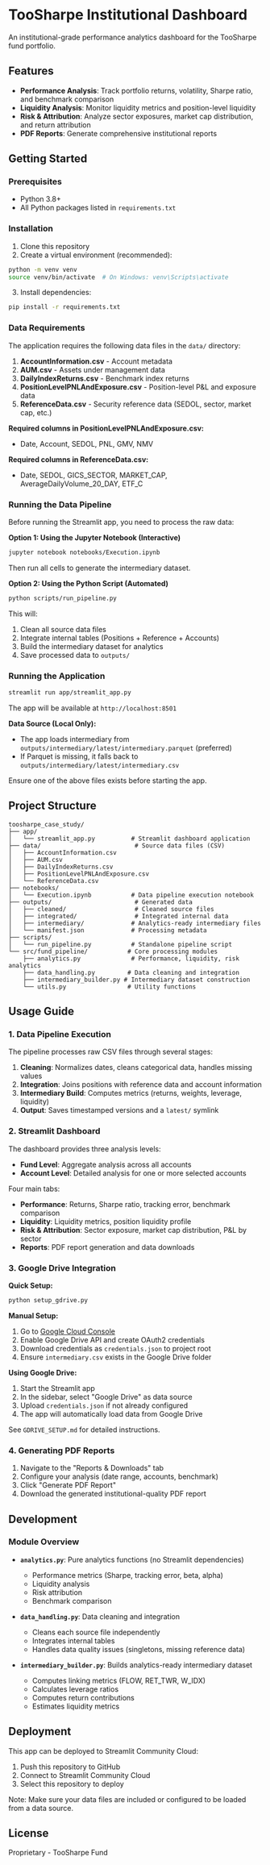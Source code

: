 # TooSharpe Institutional Dashboard

An institutional-grade performance analytics dashboard for the TooSharpe fund portfolio.

## Features

- **Performance Analysis**: Track portfolio returns, volatility, Sharpe ratio, and benchmark comparison
- **Liquidity Analysis**: Monitor liquidity metrics and position-level liquidity
- **Risk & Attribution**: Analyze sector exposures, market cap distribution, and return attribution
- **PDF Reports**: Generate comprehensive institutional reports

## Getting Started

### Prerequisites

- Python 3.8+
- All Python packages listed in `requirements.txt`

### Installation

1. Clone this repository
2. Create a virtual environment (recommended):
```bash
python -m venv venv
source venv/bin/activate  # On Windows: venv\Scripts\activate
```

3. Install dependencies:
```bash
pip install -r requirements.txt
```

### Data Requirements

The application requires the following data files in the `data/` directory:

1. **AccountInformation.csv** - Account metadata
2. **AUM.csv** - Assets under management data
3. **DailyIndexReturns.csv** - Benchmark index returns
4. **PositionLevelPNLAndExposure.csv** - Position-level P&L and exposure data
5. **ReferenceData.csv** - Security reference data (SEDOL, sector, market cap, etc.)

**Required columns in PositionLevelPNLAndExposure.csv:**
- Date, Account, SEDOL, PNL, GMV, NMV

**Required columns in ReferenceData.csv:**
- Date, SEDOL, GICS_SECTOR, MARKET_CAP, AverageDailyVolume_20_DAY, ETF_C

### Running the Data Pipeline

Before running the Streamlit app, you need to process the raw data:

**Option 1: Using the Jupyter Notebook (Interactive)**
```bash
jupyter notebook notebooks/Execution.ipynb
```
Then run all cells to generate the intermediary dataset.

**Option 2: Using the Python Script (Automated)**
```bash
python scripts/run_pipeline.py
```

This will:
1. Clean all source data files
2. Integrate internal tables (Positions + Reference + Accounts)
3. Build the intermediary dataset for analytics
4. Save processed data to `outputs/`

### Running the Application

```bash
streamlit run app/streamlit_app.py
```

The app will be available at `http://localhost:8501`

**Data Source (Local Only):**
- The app loads intermediary from `outputs/intermediary/latest/intermediary.parquet` (preferred)
- If Parquet is missing, it falls back to `outputs/intermediary/latest/intermediary.csv`

Ensure one of the above files exists before starting the app.

## Project Structure

```
toosharpe_case_study/
├── app/
│   └── streamlit_app.py          # Streamlit dashboard application
├── data/                          # Source data files (CSV)
│   ├── AccountInformation.csv
│   ├── AUM.csv
│   ├── DailyIndexReturns.csv
│   ├── PositionLevelPNLAndExposure.csv
│   └── ReferenceData.csv
├── notebooks/
│   └── Execution.ipynb           # Data pipeline execution notebook
├── outputs/                       # Generated data
│   ├── cleaned/                   # Cleaned source files
│   ├── integrated/                # Integrated internal data
│   ├── intermediary/             # Analytics-ready intermediary files
│   └── manifest.json             # Processing metadata
├── scripts/
│   └── run_pipeline.py           # Standalone pipeline script
└── src/fund_pipeline/           # Core processing modules
    ├── analytics.py              # Performance, liquidity, risk analytics
    ├── data_handling.py         # Data cleaning and integration
    ├── intermediary_builder.py # Intermediary dataset construction
    └── utils.py                 # Utility functions
```

## Usage Guide

### 1. Data Pipeline Execution

The pipeline processes raw CSV files through several stages:

1. **Cleaning**: Normalizes dates, cleans categorical data, handles missing values
2. **Integration**: Joins positions with reference data and account information
3. **Intermediary Build**: Computes metrics (returns, weights, leverage, liquidity)
4. **Output**: Saves timestamped versions and a `latest/` symlink

### 2. Streamlit Dashboard

The dashboard provides three analysis levels:

- **Fund Level**: Aggregate analysis across all accounts
- **Account Level**: Detailed analysis for one or more selected accounts

Four main tabs:
- **Performance**: Returns, Sharpe ratio, tracking error, benchmark comparison
- **Liquidity**: Liquidity metrics, position liquidity profile
- **Risk & Attribution**: Sector exposure, market cap distribution, P&L by sector
- **Reports**: PDF report generation and data downloads

### 3. Google Drive Integration

**Quick Setup:**
```bash
python setup_gdrive.py
```

**Manual Setup:**
1. Go to [Google Cloud Console](https://console.cloud.google.com/)
2. Enable Google Drive API and create OAuth2 credentials
3. Download credentials as `credentials.json` to project root
4. Ensure `intermediary.csv` exists in the Google Drive folder

**Using Google Drive:**
1. Start the Streamlit app
2. In the sidebar, select "Google Drive" as data source
3. Upload `credentials.json` if not already configured
4. The app will automatically load data from Google Drive

See `GDRIVE_SETUP.md` for detailed instructions.

### 4. Generating PDF Reports

1. Navigate to the "Reports & Downloads" tab
2. Configure your analysis (date range, accounts, benchmark)
3. Click "Generate PDF Report"
4. Download the generated institutional-quality PDF report

## Development

### Module Overview

- **`analytics.py`**: Pure analytics functions (no Streamlit dependencies)
  - Performance metrics (Sharpe, tracking error, beta, alpha)
  - Liquidity analysis
  - Risk attribution
  - Benchmark comparison

- **`data_handling.py`**: Data cleaning and integration
  - Cleans each source file independently
  - Integrates internal tables
  - Handles data quality issues (singletons, missing reference data)

- **`intermediary_builder.py`**: Builds analytics-ready intermediary dataset
  - Computes linking metrics (FLOW, RET_TWR, W_IDX)
  - Calculates leverage ratios
  - Computes return contributions
  - Estimates liquidity metrics

## Deployment

This app can be deployed to Streamlit Community Cloud:
1. Push this repository to GitHub
2. Connect to Streamlit Community Cloud
3. Select this repository to deploy

Note: Make sure your data files are included or configured to be loaded from a data source.

## License

Proprietary - TooSharpe Fund
